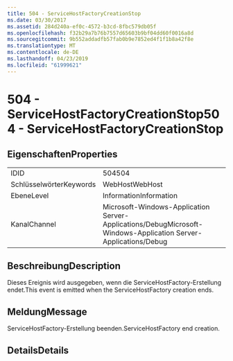```yaml
---
title: 504 - ServiceHostFactoryCreationStop
ms.date: 03/30/2017
ms.assetid: 284d240a-ef0c-4572-b3cd-8fbc579db05f
ms.openlocfilehash: f32b29a7b76b7557d65603b9bf04dd60f0016a8d
ms.sourcegitcommit: 9b552addadfb57fab0b9e7852ed4f1f1b8a42f8e
ms.translationtype: MT
ms.contentlocale: de-DE
ms.lasthandoff: 04/23/2019
ms.locfileid: "61999621"
---
```

# <a name="504---servicehostfactorycreationstop"></a><span data-ttu-id="f12b3-102">504 - ServiceHostFactoryCreationStop</span><span class="sxs-lookup"><span data-stu-id="f12b3-102">504 - ServiceHostFactoryCreationStop</span></span>
## <a name="properties"></a><span data-ttu-id="f12b3-103">Eigenschaften</span><span class="sxs-lookup"><span data-stu-id="f12b3-103">Properties</span></span>  
  
|||  
|-|-|  
|<span data-ttu-id="f12b3-104">ID</span><span class="sxs-lookup"><span data-stu-id="f12b3-104">ID</span></span>|<span data-ttu-id="f12b3-105">504</span><span class="sxs-lookup"><span data-stu-id="f12b3-105">504</span></span>|  
|<span data-ttu-id="f12b3-106">Schlüsselwörter</span><span class="sxs-lookup"><span data-stu-id="f12b3-106">Keywords</span></span>|<span data-ttu-id="f12b3-107">WebHost</span><span class="sxs-lookup"><span data-stu-id="f12b3-107">WebHost</span></span>|  
|<span data-ttu-id="f12b3-108">Ebene</span><span class="sxs-lookup"><span data-stu-id="f12b3-108">Level</span></span>|<span data-ttu-id="f12b3-109">Information</span><span class="sxs-lookup"><span data-stu-id="f12b3-109">Information</span></span>|  
|<span data-ttu-id="f12b3-110">Kanal</span><span class="sxs-lookup"><span data-stu-id="f12b3-110">Channel</span></span>|<span data-ttu-id="f12b3-111">Microsoft-Windows-Application Server-Applications/Debug</span><span class="sxs-lookup"><span data-stu-id="f12b3-111">Microsoft-Windows-Application Server-Applications/Debug</span></span>|  
  
## <a name="description"></a><span data-ttu-id="f12b3-112">Beschreibung</span><span class="sxs-lookup"><span data-stu-id="f12b3-112">Description</span></span>  
 <span data-ttu-id="f12b3-113">Dieses Ereignis wird ausgegeben, wenn die ServiceHostFactory-Erstellung endet.</span><span class="sxs-lookup"><span data-stu-id="f12b3-113">This event is emitted when the ServiceHostFactory creation ends.</span></span>  
  
## <a name="message"></a><span data-ttu-id="f12b3-114">Meldung</span><span class="sxs-lookup"><span data-stu-id="f12b3-114">Message</span></span>  
 <span data-ttu-id="f12b3-115">ServiceHostFactory-Erstellung beenden.</span><span class="sxs-lookup"><span data-stu-id="f12b3-115">ServiceHostFactory end creation.</span></span>  
  
## <a name="details"></a><span data-ttu-id="f12b3-116">Details</span><span class="sxs-lookup"><span data-stu-id="f12b3-116">Details</span></span>
